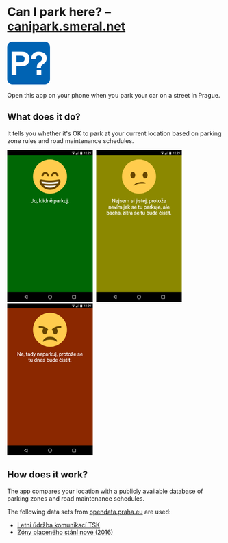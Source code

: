 # Can I park here? &ndash; [canipark.smeral.net](https://canipark.smeral.net)

<img src="docs/favicon.png" width="100"/>

Open this app on your phone when you park your car on a street in Prague.

## What does it do?

It tells you whether it's OK to park at your current location based on parking zone rules and road maintenance schedules.

<img src="docs/yes.png" width="200"/>&nbsp;&nbsp;<img src="docs/maybe.png" width="200"/>&nbsp;&nbsp;<img src="docs/no.png" width="200"/>

## How does it work?

The app compares your location with a publicly available database of parking zones and road maintenance schedules.

The following data sets from [opendata.praha.eu](http://opendata.praha.eu) are used:
* [Letní údržba komunikací TSK](http://opendata.praha.eu/dataset/ipr-letni_udrzba_komunikaci_tsk)
* [Zóny placeného stání nové (2016)](http://opendata.praha.eu/dataset/ipr-zony_placeneho_stani_nove__2016)